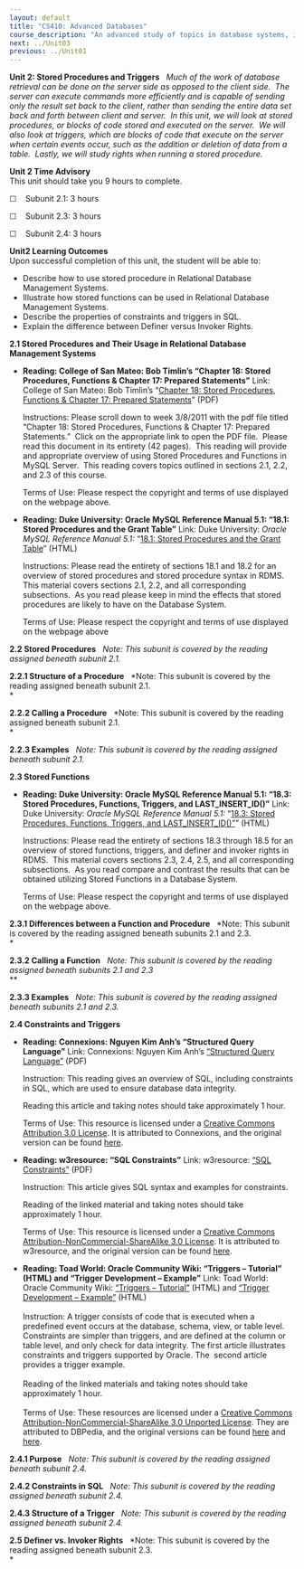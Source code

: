 ```yaml
---
layout: default
title: "CS410: Advanced Databases"
course_description: "An advanced study of topics in database systems, including query optimization, concurrency, data warehouses, object-oriented extensions, and XML."
next: ../Unit03
previous: ../Unit01
---
```

**Unit 2: Stored Procedures and Triggers** <span id="2"></span> 
*Much of the work of database retrieval can be done on the server side
as opposed to the client side.  The server can execute commands more
efficiently and is capable of sending only the result set back to the
client, rather than sending the entire data set back and forth between
client and server.  In this unit, we will look at stored procedures, or
blocks of code stored and executed on the server.  We will also look at
triggers, which are blocks of code that execute on the server when
certain events occur, such as the addition or deletion of data from a
table.  Lastly, we will study rights when running a stored procedure.*

**Unit 2 Time Advisory**  
This unit should take you 9 hours to complete.  
  
 ☐    Subunit 2.1: 3 hours  
  
 ☐    Subunit 2.3: 3 hours  
  
 ☐    Subunit 2.4: 3 hours

**Unit2 Learning Outcomes**  
Upon successful completion of this unit, the student will be able to:
-   Describe how to use stored procedure in Relational Database
    Management Systems.
-   Illustrate how stored functions can be used in Relational Database
    Management Systems.
-   Describe the properties of constraints and triggers in SQL.
-   Explain the difference between Definer versus Invoker Rights.

**2.1 Stored Procedures and Their Usage in Relational Database
Management Systems** <span id="2.1"></span> 
-   **Reading: College of San Mateo: Bob Timlin’s “Chapter 18: Stored
    Procedures, Functions & Chapter 17: Prepared Statements”**
    Link: College of San Mateo: Bob Timlin’s “[Chapter 18: Stored
    Procedures, Functions & Chapter 17: Prepared
    Statements](http://www.timlin.net/csm/cis363/)” (PDF)  
      
     Instructions: Please scroll down to week 3/8/2011 with the pdf file
    titled “Chapter 18: Stored Procedures, Functions & Chapter 17:
    Prepared Statements.”  Click on the appropriate link to open the PDF
    file.  Please read this document in its entirety (42 pages).  This
    reading will provide and appropriate overview of using Stored
    Procedures and Functions in MySQL Server.  This reading covers
    topics outlined in sections 2.1, 2.2, and 2.3 of this course.  
      
     Terms of Use: Please respect the copyright and terms of use
    displayed on the webpage above.

-   **Reading: Duke University: Oracle MySQL Reference Manual 5.1:
    “18.1: Stored Procedures and the Grant Table”**
    Link: Duke University: *Oracle MySQL Reference Manual 5.1:* “[18.1:
    Stored Procedures and the Grant
    Table](http://www.cs.duke.edu/csl/docs/mysql-refman/stored-procedures.html#stored-procedure-privileges)”
    (HTML)  
      
     Instructions: Please read the entirety of sections 18.1 and 18.2
    for an overview of stored procedures and stored procedure syntax in
    RDMS.  This material covers sections 2.1, 2.2, and all corresponding
    subsections.  As you read please keep in mind the effects that
    stored procedures are likely to have on the Database System.  
      
     Terms of Use: Please respect the copyright and terms of use
    displayed on the webpage above

**2.2 Stored Procedures** <span id="2.2"></span> 
*Note: This subunit is covered by the reading assigned beneath subunit
2.1.*

**2.2.1 Structure of a Procedure** <span id="2.2.1"></span> 
*Note: This subunit is covered by the reading assigned beneath subunit
2.1.  
*

**2.2.2 Calling a Procedure** <span id="2.2.2"></span> 
*Note: This subunit is covered by the reading assigned beneath subunit
2.1.  
*

**2.2.3 Examples** <span id="2.2.3"></span> 
*Note: This subunit is covered by the reading assigned beneath subunit
2.1.*

**2.3 Stored Functions** <span id="2.3"></span> 
-   **Reading: Duke University: Oracle MySQL Reference Manual 5.1:
    “18.3: Stored Procedures, Functions, Triggers, and
    LAST\_INSERT\_ID()”**
    Link: Duke University: *Oracle MySQL Reference Manual 5.1:* “[18.3:
    Stored Procedures, Functions, Triggers, and
    LAST\_INSERT\_ID()”](http://www.cs.duke.edu/csl/docs/mysql-refman/stored-procedures.html#stored-procedure-last-insert-id)”
    (HTML)  
      
     Instructions: Please read the entirety of sections 18.3 through
    18.5 for an overview of stored functions, triggers, and definer and
    invoker rights in RDMS.  This material covers sections 2.3, 2.4,
    2.5, and all corresponding subsections.  As you read compare and
    contrast the results that can be obtained utilizing Stored Functions
    in a Database System.  
      
     Terms of Use: Please respect the copyright and terms of use
    displayed on the webpage above.

**2.3.1 Differences between a Function and Procedure** <span
id="2.3.1"></span> 
*Note: This subunit is covered by the reading assigned beneath subunits
2.1 and 2.3.  
*

**2.3.2 Calling a Function** <span id="2.3.2"></span> 
*Note: This subunit is covered by the reading assigned beneath subunits
2.1 and 2.3*  
 **

**2.3.3 Examples** <span id="2.3.3"></span> 
*Note: This subunit is covered by the reading assigned beneath subunits
2.1 and 2.3.*

**2.4 Constraints and Triggers** <span id="2.4"></span> 
-   **Reading: Connexions: Nguyen Kim Anh’s “Structured Query
    Language”**
    Link: Connexions: Nguyen Kim Anh’s [“Structured Query
    Language”](http://cnx.org/content/m28255/latest/) (PDF)  
      
     Instruction: This reading gives an overview of SQL, including
    constraints in SQL, which are used to ensure database data
    integrity.  
      
     Reading this article and taking notes should take approximately 1
    hour.  
      
     Terms of Use: This resource is licensed under a [Creative Commons
    Attribution 3.0
    License](http://creativecommons.org/licenses/by/3.0/). It is
    attributed to Connexions, and the original version can be
    found [here](http://cnx.org/content/m28255/latest/).

-   **Reading: w3resource: “SQL Constraints”**
    Link: w3resource: [“SQL
    Constraints”](http://www.w3resource.com/sql/creating-and-maintaining-tables/creating-table-constraint.php)
    (PDF)  
      
     Instruction: This article gives SQL syntax and examples for
    constraints.  
      
     Reading of the linked material and taking notes should take
    approximately 1 hour.  
      
     Terms of Use: This resource is licensed under a [Creative Commons
    Attribution-NonCommercial-ShareAlike 3.0
    License](http://creativecommons.org/licenses/by-nc-sa/3.0/deed.en_US).
    It is attributed to w3resource, and the original version can be
    found [here](http://www.w3resource.com/sql/creating-and-maintaining-tables/creating-table-constraint.php).

-   **Reading: Toad World: Oracle Community Wiki: “Triggers – Tutorial”
    (HTML) and “Trigger Development – Example”**
    Link: Toad World: Oracle Community Wiki: [“Triggers –
    Tutorial”](http://www.toadworld.com/platforms/oracle/w/wiki/2203.tutorial.aspx)
    (HTML) and [“Trigger Development –
    Example”](http://www.toadworld.com/platforms/oracle/w/wiki/2223.trigger-development-example-trgt3.aspx)
    (HTML)  
        
     Instruction: A trigger consists of code that is executed when a
    predefined event occurs at the database, schema, view, or table
    level. Constraints are simpler than triggers, and are defined at the
    column or table level, and only check for data integrity. The first
    article illustrates constraints and triggers supported by Oracle.
    The  second article provides a trigger example.  
        
     Reading of the linked materials and taking notes should take
    approximately 1 hour.  
        
     Terms of Use: These resources are licensed under a [Creative
    Commons Attribution-NonCommercial-ShareAlike 3.0 Unported
    License](http://creativecommons.org/licenses/by-nc-sa/3.0/deed.en_US).
    They are attributed to DBPedia, and the original versions can be
    found [here](http://dbpedias.com/wiki/Oracle:Triggers_-_Tutorial)
    and
    [here](http://dbpedias.com/wiki/Oracle:Trigger_Development_-_Example).

**2.4.1 Purpose** <span id="2.4.1"></span> 
*Note: This subunit is covered by the reading assigned beneath subunit
2.4.*

**2.4.2 Constraints in SQL** <span id="2.4.2"></span> 
*Note: This subunit is covered by the reading assigned beneath subunit
2.4.*

**2.4.3 Structure of a Trigger** <span id="2.4.3"></span> 
*Note: This subunit is covered by the reading assigned beneath subunit
2.4.*

**2.5 Definer vs. Invoker Rights** <span id="2.5"></span> 
*Note: This subunit is covered by the reading assigned beneath subunit
2.3.  
*


